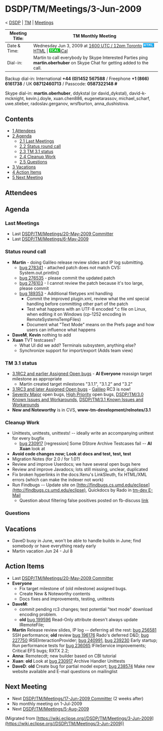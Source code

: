 

DSDP/TM/Meetings/3-Jun-2009
===========================

< [DSDP](./DSDP "DSDP")‎ | [TM](./TM "DSDP/TM")‎ | [Meetings](./Meetings "DSDP/TM/Meetings")

| Meeting Title: | **TM Monthly Meeting** |
| --- | --- |
| Date & Time: | Wednesday Jun 3, 2009 at [1600 UTC / 12pm Toronto](http://www.timeanddate.com/worldclock/fixedtime.html?month=6&day=3&year=2009&hour=16&min=00&sec=0&p1=0)   ![Html.gif](./images/Html.gif)[HTML](http://www.google.com/calendar/embed?src=vn70im36r00qeusu8nme50cils@group.calendar.google.com&ctz=Canada/Toronto) \| ![Ical.gif](./images/Ical.gif)[iCal](http://www.google.com/calendar/ical/vn70im36r00qeusu8nme50cils@group.calendar.google.com/public/basic.ics) |
| Dial-in: | Martin to call everybody by Skype   Interested Parties ping **martin.oberhuber** on Skype Chat for getting added to the call. |

Backup dial-in: International **+44 (0)1452 567588** / Freephone **+1 (866) 6161738** / UK **08712460713** / Passcode: **0587322148 #**

Skype dial-in: **martin.oberhuber**, ddykstal (or david\_dykstal), david-k-mcknight, kevin.j.doyle, xuan.chen886, eugenetarassov, michael\_scharf, uwe.stieber, radoslav.gerganov, wrsfburton, anna_dushistova.  

Contents
--------

*   [1 Attendees](#Attendees)
*   [2 Agenda](#Agenda)
    *   [2.1 Last Meetings](#Last-Meetings)
    *   [2.2 Status round call](#Status-round-call)
    *   [2.3 TM 3.1 status](#TM-3.1-status)
    *   [2.4 Cleanup Work](#Cleanup-Work)
    *   [2.5 Questions](#Questions)
*   [3 Vacations](#Vacations)
*   [4 Action Items](#Action-Items)
*   [5 Next Meeting](#Next-Meeting)

Attendees
---------

Agenda
------

### Last Meetings

*   Last [DSDP/TM/Meetings/20-May-2009 Committer](./Meetings/20-May-2009_Committer "DSDP/TM/Meetings/20-May-2009 Committer")
*   Last [DSDP/TM/Meetings/6-May-2009](./Meetings/6-May-2009 "DSDP/TM/Meetings/6-May-2009")

### Status round call

*   **Martin** \- doing Galileo release review slides and IP log submitting.
    *   [bug 278341](https://bugs.eclipse.org/bugs/show_bug.cgi?id=278341) \- attached patch does not match CVS: System.out.println()
    *   [bug 276535](https://bugs.eclipse.org/bugs/show_bug.cgi?id=276535) \- please commit the updated patch
    *   [bug 276103](https://bugs.eclipse.org/bugs/show_bug.cgi?id=276103) \- I cannot review the patch because it's too large, please commit
    *   [bug 189353](https://bugs.eclipse.org/bugs/show_bug.cgi?id=189353) \- Additional filetypes xml handling
        *   Commit the improved plugin.xml, review what the xml special handling before committing other part of the patch
        *   Test what happens with an UTF-8 encoded *.c file on Linux, when editing it on Windows (cp-1252 encoding in RemoteSystemsTempFiles)
        *   Document what "Text Mode" means on the Prefs page and how users can influence what happens
*   **DaveM**, **Kevin** nothing to add
*   **Xuan** TVT testcases?
    *   What UI did we add? Terminals subsystem, anything else?
    *   Synchronize support for import/export (Adds team view)

### TM 3.1 status

*   [3.1RC2 and earlier Assigned Open bugs](https://bugs.eclipse.org/bugs/buglist.cgi?query_format=advanced&product=Target+Management&target_milestone=3.0&target_milestone=3.0.1&target_milestone=3.0.2&target_milestone=3.1+M2&target_milestone=3.1+M3&target_milestone=3.1+M4&target_milestone=3.1+M5&target_milestone=3.1+M6&target_milestone=3.1+M7&target_milestone=3.1+RC1&target_milestone=3.1+RC2&bug_status=UNCONFIRMED&bug_status=NEW&bug_status=ASSIGNED&bug_status=REOPENED&cmdtype=doit) \- **AI Everyone** reassign target milestone as appropriate
    *   Martin created target milestones "3.1.1", "3.1.2" and "3.2"
*   [3.1RC3 and later Assigned Open bugs](https://bugs.eclipse.org/bugs/buglist.cgi?query_format=advanced&product=Target+Management&target_milestone=3.1+RC3&target_milestone=3.1+RC4&target_milestone=3.1&bug_status=UNCONFIRMED&bug_status=NEW&bug_status=ASSIGNED&bug_status=REOPENED&cmdtype=doit) \- [Galileo](./Galileo "Galileo") RC3 is now!
*   [Severity Major](https://bugs.eclipse.org/bugs/buglist.cgi?query_format=advanced&classification=DSDP&product=Target+Management&bug_status=UNCONFIRMED&bug_status=NEW&bug_status=ASSIGNED&bug_status=REOPENED&bug_severity=blocker&bug_severity=critical&bug_severity=major&cmdtype=doit) open bugs, [High Priority](https://bugs.eclipse.org/bugs/buglist.cgi?query_format=advanced&classification=DSDP&product=Target+Management&bug_status=UNCONFIRMED&bug_status=NEW&bug_status=ASSIGNED&bug_status=REOPENED&cmdtype=doit&field0-0-0=priority&type0-0-0=regexp&value0-0-0=P%5B12%5D&field0-0-1=bug_severity&type0-0-1=regexp&value0-0-1=blocker%7Ccritical%7Cmajor) open bugs, [DSDP/TM/3.0 Known Issues and Workarounds](./3.0_Known_Issues_and_Workarounds "DSDP/TM/3.0 Known Issues and Workarounds"), [DSDP/TM/3.1 Known Issues and Workarounds](./3.1_Known_Issues_and_Workarounds "DSDP/TM/3.1 Known Issues and Workarounds")
*   **New and Noteworthy** is in CVS, **www-tm-development/relnotes/3.1**

  

### Cleanup Work

*   Unittests, unittests, unittests! -- ideally write an accompanying unittest for every bugfix
    *   [bug 230917](https://bugs.eclipse.org/bugs/show_bug.cgi?id=230917) \[regression\] Some DStore Archive Testcases fail -- **AI Xuan** look at
*   **Avoid code changes now; Look at docs and test, test, test**
*   Migration Notes (for 2.0 / for 1.0?)
*   Review and improve Userdocs; we have several open bugs here
*   Review and improve Javadocs; lots still missing, unclear, duplicated
*   Fix broken hyperlinks in the docs:Xenu's LinkSleuth, fix HTML/XML errors (which can make the indexer not work)
*   Run Findbugs -- Update site on [http://findbugs.cs.umd.edu/eclipse](http://findbugs.cs.umd.edu/eclipse), Quickdocs by Rado in [tm-dev E-Mail](http://dev.eclipse.org/mhonarc/lists/dsdp-tm-dev/msg01869.html)
    *   Question about filtering false positives posted on fb-discuss [link](https://mailman.cs.umd.edu/pipermail/findbugs-discuss/2008-May/002374.html)

  

### Questions

Vacations
---------

*   DaveD busy in June, won't be able to handle builds in June; find somebody or have everything ready early
*   Martin vacation Jun 24 - Jul 8

Action Items
------------

*   Last [DSDP/TM/Meetings/20-May-2009 Committer](./Meetings/20-May-2009_Committer "DSDP/TM/Meetings/20-May-2009 Committer")
*   **Everyone**
    *   Fix target milestone of (old milestone) assigned bugs.
    *   Create New & Noteworthy contents
    *   Docs fixes and improvements, testing, unittests
*   **DaveM**:
    *   commit pending rc3 changes; test potential "text mode" download encoding problem.
    *   **old** [bug 199596](https://bugs.eclipse.org/bugs/show_bug.cgi?id=199596) Read-Only attribute doesn't always update IRemoteFile;
*   **Martin** Release review slides, IP log -- deferring all the rest: [bug 256581](https://bugs.eclipse.org/bugs/show_bug.cgi?id=256581) SSH performance; **old** review [bug 196176](https://bugs.eclipse.org/bugs/show_bug.cgi?id=196176) Rado's deferred D&D; [bug 227750](https://bugs.eclipse.org/bugs/show_bug.cgi?id=227750) IRSEInteractionProvider; [bug 240991](https://bugs.eclipse.org/bugs/show_bug.cgi?id=240991), [bug 239230](https://bugs.eclipse.org/bugs/show_bug.cgi?id=239230) Early startup; Run performance tests for [bug 236065](https://bugs.eclipse.org/bugs/show_bug.cgi?id=236065) IFileService improvements; Critical EFS bugs; RXTX 2.2;
*   **Anna**: Remotecdt; new builder based on CBI tutorial
*   **Xuan**: **old** Look at [bug 230917](https://bugs.eclipse.org/bugs/show_bug.cgi?id=230917) Archive Handler Unittests
*   **DaveD**: **old** Create bug for partial model export; [bug 238574](https://bugs.eclipse.org/bugs/show_bug.cgi?id=238574) Make new website available and E-mail questions on mailinglist

Next Meeting
------------

*   Next [DSDP/TM/Meetings/17-Jun-2009 Committer](./Meetings/17-Jun-2009_Committer "DSDP/TM/Meetings/17-Jun-2009 Committer") (2 weeks after)
*   No monthly meeting on 1-Jul-2009
*   Next [DSDP/TM/Meetings/5-Aug-2009](./Meetings/5-Aug-2009 "DSDP/TM/Meetings/5-Aug-2009")


(Migrated from [https://wiki.eclipse.org//DSDP/TM/Meetings/3-Jun-2009](https://wiki.eclipse.org//DSDP/TM/Meetings/3-Jun-2009))